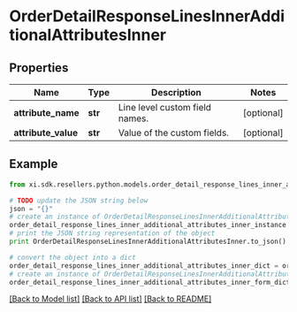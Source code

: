 # OrderDetailResponseLinesInnerAdditionalAttributesInner


## Properties

Name | Type | Description | Notes
------------ | ------------- | ------------- | -------------
**attribute_name** | **str** | Line level custom field names. | [optional] 
**attribute_value** | **str** | Value of the custom fields. | [optional] 

## Example

```python
from xi.sdk.resellers.python.models.order_detail_response_lines_inner_additional_attributes_inner import OrderDetailResponseLinesInnerAdditionalAttributesInner

# TODO update the JSON string below
json = "{}"
# create an instance of OrderDetailResponseLinesInnerAdditionalAttributesInner from a JSON string
order_detail_response_lines_inner_additional_attributes_inner_instance = OrderDetailResponseLinesInnerAdditionalAttributesInner.from_json(json)
# print the JSON string representation of the object
print OrderDetailResponseLinesInnerAdditionalAttributesInner.to_json()

# convert the object into a dict
order_detail_response_lines_inner_additional_attributes_inner_dict = order_detail_response_lines_inner_additional_attributes_inner_instance.to_dict()
# create an instance of OrderDetailResponseLinesInnerAdditionalAttributesInner from a dict
order_detail_response_lines_inner_additional_attributes_inner_form_dict = order_detail_response_lines_inner_additional_attributes_inner.from_dict(order_detail_response_lines_inner_additional_attributes_inner_dict)
```
[[Back to Model list]](../README.md#documentation-for-models) [[Back to API list]](../README.md#documentation-for-api-endpoints) [[Back to README]](../README.md)


